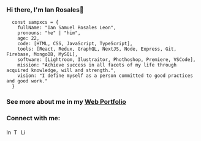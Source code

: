 ### Hi there, I'm  Ian Rosales👋
```JS
  const sampxcs = {
    fullName: "Ian Samuel Rosales Leon",
    pronouns: "he" | "him",
    age: 22,
    code: [HTML, CSS, JavaScript, TypeScript],
    tools: [React, Redux, GraphQL, NextJS, Node, Express, Git, Firebase, MongoDB, MySQL],
    software: [Lightroom, Ilustraitor, Phothoshop, Premiere, VSCode],
    mission: "Achieve success in all facets of my life through acquired knowledge, will and strength.",
    vision: "I define myself as a person committed to good practices and good work."
  }
```
<h3 align="left">See more about me in my <a href="https://sampxcs-portfolio.vercel.app">Web Portfolio</a></h3>
<h3 align="left">Connect with me:</h3>
<p align="left">
<a href="https://instagram.com/iansrlx" target="_blank"><img align="center" src="https://www.pngmart.com/files/21/Instagram-Logo-PNG-HD.png" alt="Instagram" height="15" width="15"/></a>
<a href="https://twitter.com/sampxcs" target="_blank"><img align="center" src="https://cdn.icon-icons.com/icons2/792/PNG/512/TWITTER_icon-icons.com_65536.png" alt="Twitter" height="16" width="15" /></a>
<a href="https://linkedin.com/in/ian-samuel-rosales-leon-38a5b3230" target="_blank"><img align="center" src="https://www.pngmart.com/files/21/Linkedin-PNG-Photos.png" alt="LinkedIn" height="15" width="15"/></a>
</p>
